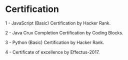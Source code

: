 # Certification

1 - JavaScript (Basic) Certification by Hacker Rank.

2 - Java Crux Completion Certification by Coding Blocks.

3 - Python (Basic) Certification by Hacker Rank.

4 - Certificate of excellence by Effectus-2017.
